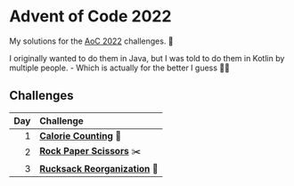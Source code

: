 # Advent of Code 2022

My solutions for the [AoC 2022](https://adventofcode.com/2022) challenges. :christmas_tree:

I originally wanted to do them in Java, but I was told to do them in Kotlin by multiple people. - Which is actually for the better I guess :man_shrugging:

## Challenges
| Day | Challenge                                                                 |
| --: | :------------------------------------------------------------------------ |
|   1 | **[Calorie Counting](src/december/December1.kt)** :potato:                | 
|   2 | **[Rock Paper Scissors](src/december/December2.kt)** :scissors:           |
|   3 | **[Rucksack Reorganization](src/december/December3.kt)** :school_satchel: |
